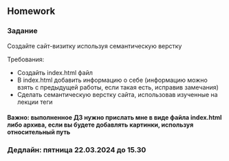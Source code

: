 ##  Homework

### Задание

Создайте сайт-визитку используя семантическую верстку

Требования:
- Создайть index.html файл
- В index.html добавить информацию о себе (информацию можно взять с предыдущей работы, если такая есть, исправив замечания) 
- Сделать семантическую верстку сайта, использовав изученные на лекции теги

#### Важно: выполненное ДЗ нужно прислать мне в виде файла index.html либо архива, если вы будете добавлять картинки, используя относительный путь

### Дедлайн: пятница 22.03.2024 до 15.30


